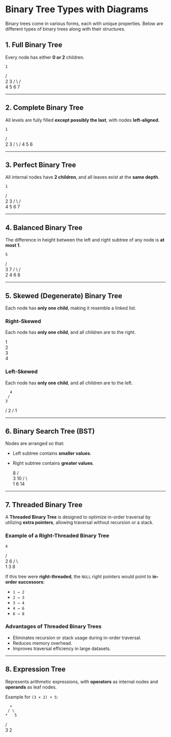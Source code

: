 # Binary Tree Types with Diagrams

Binary trees come in various forms, each with unique properties. Below are different types of binary trees along with their structures.

## 1. Full Binary Tree
Every node has either **0 or 2** children.

    1
   / \
  2   3
 / \  / \
4  5 6  7


---

## 2. Complete Binary Tree
All levels are fully filled **except possibly the last**, with nodes **left-aligned**.

    1
   / \
  2   3
 / \  /
4  5 6


---

## 3. Perfect Binary Tree
All internal nodes have **2 children**, and all leaves exist at the **same depth**.

    1
   / \
  2   3
 / \  / \
4  5 6  7


---

## 4. Balanced Binary Tree
The difference in height between the left and right subtree of any node is **at most 1**.

    5
   / \
  3   7
 / \  / \
2  4 6  8


---

## 5. Skewed (Degenerate) Binary Tree
Each node has **only one child**, making it resemble a linked list.

### Right-Skewed
Each node has **only one child**, and all children are to the right.

1
 \
  2
   \
    3
     \
      4


### Left-Skewed
Each node has **only one child**, and all children are to the left.

      4
     /
    3
   /
  2
 /
1



---

## 6. Binary Search Tree (BST)
Nodes are arranged so that:
- Left subtree contains **smaller values**.
- Right subtree contains **greater values**.

    8
   / \
  3   10
 / \    \
1   6    14



---

## 7. Threaded Binary Tree
A **Threaded Binary Tree** is designed to optimize in-order traversal by utilizing **extra pointers**, allowing traversal without recursion or a stack.

### **Example of a Right-Threaded Binary Tree**

    4
   / \
  2   6
 / \   \
1   3   8

If this tree were **right-threaded**, the `NULL` right pointers would point to **in-order successors**:
- `1 → 2`
- `2 → 3`
- `3 → 4`
- `4 → 6`
- `6 → 8`

### **Advantages of Threaded Binary Trees**
- Eliminates recursion or stack usage during in-order traversal.
- Reduces memory overhead.
- Improves traversal efficiency in large datasets.

---

## 8. Expression Tree
Represents arithmetic expressions, with **operators** as internal nodes and **operands** as leaf nodes.

Example for `(3 × 2) + 5`:


      +
     / \
    *   5
   / \
  3   2